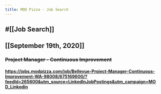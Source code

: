 ```yaml
---
title: MOD Pizza - Job Search
---
```


## #[[Job Search]]

## 

## [[September 19th, 2020]]
### ~~Project Manager - Continuous Improvement~~
#### https://jobs.modpizza.com/job/Bellevue-Project-Manager-Continuous-Improvement-WA-98008/675169600/?feedId=265600&utm_source=LinkedInJobPostings&utm_campaign=MOD_Linkedin
